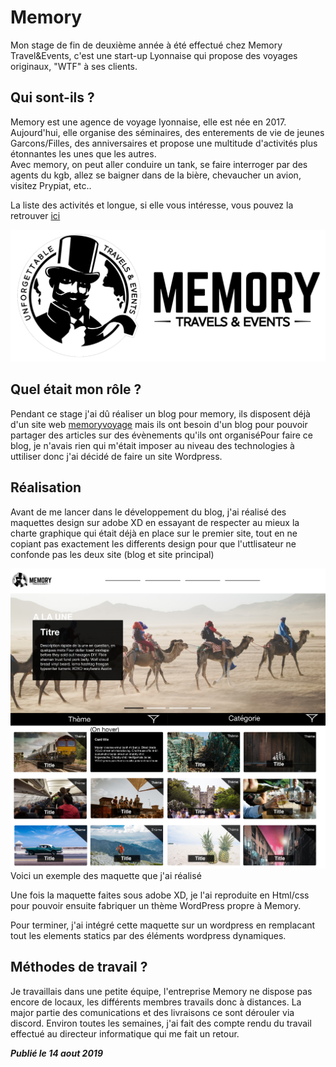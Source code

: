 # Memory

Mon stage de fin de deuxième année à été effectué chez Memory Travel&Events, c'est une start-up Lyonnaise qui propose des voyages originaux, "WTF" à ses clients.

## Qui sont-ils ?

Memory est une agence de voyage lyonnaise, elle est née en 2017. Aujourd'hui, elle organise des séminaires, des enterements de vie de jeunes Garcons/Filles, des anniversaires et propose une multitude d'activités plus étonnantes les unes que les autres.  
Avec memory, on peut aller conduire un tank, se faire interroger par des agents du kgb, allez se baigner dans de la bière, chevaucher un avion, visitez Prypiat, etc..

La liste des activités et longue, si elle vous intéresse, vous pouvez la retrouver [ici](https://www.memoryvoyage.com/activity-categories)

![Image du logo de mosaeek](../../images/logo_entire.png)



## Quel était mon rôle ?

Pendant ce stage j'ai dû réaliser un blog pour memory, ils disposent déjà d'un site web [memoryvoyage](https://www.memoryvoyage.com/) mais ils ont besoin d'un blog pour pouvoir partager des articles sur des évènements qu'ils ont organiséPour faire ce blog, je n'avais rien qui m'était imposer au niveau des technologies à uttiliser donc j'ai décidé de faire un site Wordpress.



## Réalisation 

Avant de me lancer dans le développement du blog, j'ai réalisé des maquettes design sur adobe XD en essayant de respecter au mieux la charte graphique qui était déjà en place sur le premier site, tout en ne copiant pas exactement les differents design pour que l'uttlisateur ne confonde pas les deux site (blog et site principal)

![Maquette du blog de Memory travels&events](../../images/maquette_desktop.png)														Voici un exemple des maquette que j'ai réalisé

Une fois la maquette faites sous adobe XD, je l'ai reproduite en Html/css pour pouvoir ensuite fabriquer un thème WordPress propre à Memory. 

Pour terminer, j'ai intégré cette maquette sur un wordpress en remplacant tout les elements statics par des éléments wordpress dynamiques.



## Méthodes de travail ?

Je travaillais dans une petite équipe, l'entreprise Memory ne dispose pas encore de locaux, les différents membres travails donc à distances. La major partie des comunications et des livraisons ce sont dérouler via discord. Environ toutes les semaines, j'ai fait des compte rendu du travail effectué au directeur informatique qui me fait un retour.



***Publié le 14 aout 2019***

